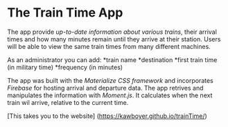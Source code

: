# The Train Time App

The app provide *up-to-date information about various trains*, their arrival times and how many minutes remain until they arrive at their station. Users will be able to view the same train times from many different machines. 

As an administrator you can add: 
*train name
*destination
*first train time (in military time)
*frequency (in minutes)

The app was built with the _Materialize CSS framework_ and incorporates _Firebase_ for hosting arrival and departure data. The app retrives and manipulates the information with _Moment.js_. It calculates when the next train wil arrive, relative to the current time.

[This takes you to the website] (https://kawboyer.github.io/trainTime/)
